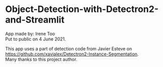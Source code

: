 # Object-Detection-with-Detectron2-and-Streamlit



App made by: Irene Too <br>
Put to public on 4 June 2021.

This app uses a part of detection code from Javier Esteve on https://github.com/xavialex/Detectron2-Instance-Segmentation.  <br>
Many thanks to this project author.
